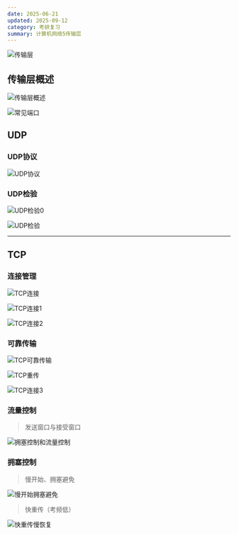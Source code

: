 ```yaml
---
date: 2025-06-21
updated: 2025-09-12
category: 考研复习
summary: 计算机网络5传输层
---
```

![传输层](./../../public/assets/ComNet/传输层.png)



## 传输层概述

![传输层概述](./../../public/assets/ComNet/传输层概述.png)

![常见端口](./../../public/assets/ComNet/常见端口.png)



## UDP



### UDP协议

![UDP协议](./../../public/assets/ComNet/UDP协议.png)

### UDP检验

![UDP检验0](./../../public/assets/ComNet/UDP检验0.png)

![UDP检验](./../../public/assets/ComNet/UDP检验.png)



---

## TCP



### 连接管理

![TCP连接](./../../public/assets/ComNet/TCP连接.png)

![TCP连接1](./../../public/assets/ComNet/TCP连接1.png)

![TCP连接2](./../../public/assets/ComNet/TCP连接2.png)





### 可靠传输

![TCP可靠传输](./../../public/assets/ComNet/TCP可靠传输.png)



![TCP重传](./../../public/assets/ComNet/TCP重传.png)



![TCP连接3](./../../public/assets/ComNet/TCP连接3.png)



### 流量控制

> 发送窗口与接受窗口

![拥塞控制和流量控制](./../../public/assets/ComNet/拥塞控制和流量控制.png)



### 拥塞控制

> 慢开始、拥塞避免

![慢开始拥塞避免](./../../public/assets/ComNet/慢开始拥塞避免.png)

> 快重传（考频低）

![快重传慢恢复](./../../public/assets/ComNet/快重传慢恢复.png)
